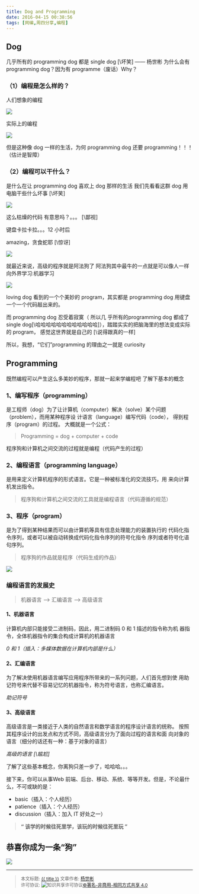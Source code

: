 ```yaml
---
title: Dog and Programming
date: 2016-04-15 00:38:56
tags: [网编,周四分享,编程]
---
```


## Dog

几乎所有的 programming dog 都是 single dog [\坏笑] —— 杨世彬
为什么会有 programming dog？因为有 programme（废话）Why？

<!--more-->

### （1）编程是怎么样的？

人们想象的编程

![](http://7xsf09.com1.z0.glb.clouddn.com/111111111.png)

实际上的编程

![](http://7xsf09.com1.z0.glb.clouddn.com/22222222222.png)

但是这种像 dog 一样的生活，为何 programming dog 还要 programming！！！（估计是智障）

### （2）编程可以干什么？

是什么在让 programming dog 喜欢上 dog 那样的生活
我们先看看这群 dog 用电脑干些什么坏事 [\坏笑]

![](http://7xsf09.com1.z0.glb.clouddn.com/33333333333333.png)

这么枯燥的代码 有意思吗？。。。 [\鄙视]

键盘卡拉卡拉。。。12 小时后

amazing，贪食蛇耶 [\惊讶]

![](http://7xsf09.com1.z0.glb.clouddn.com/4444444444444.png)

就最近来说，高级的程序就是阿法狗了
阿法狗其中最牛的一点就是可以像人一样
向外界学习:机器学习

![](http://7xsf09.com1.z0.glb.clouddn.com/555555555.png)

loving dog 看到的一个个美妙的 program，其实都是 programming dog 用键盘一个一个代码敲出来的。

而 programming dog 忍受着寂寞（ 所以几 乎所有的programming dog 都成了 single dog[\哈哈哈哈哈哈哈哈哈哈哈哈]），踏踏实实的把脑海里的想法变成实际的 program， 感觉这世界就是自己的 [\说得跟真的一样]

所以，我想，“它们”programming 的理由之一就是 curiosity

## Programming

既然编程可以产生这么多美妙的程序，那就一起来学编程吧
了解下基本的概念
### 1、编写程序（programming）

是工程师（dog）为了让计算机（computer）解决（solve）某个问题
（problem），而用某种程序设 计语言（language）编写代码（code），
得到程序（program）的过程。
大概就是一个公式：
> Programming = dog + computer + code

程序狗和计算机之间交流的过程就是编程（代码产生的过程）

### 2、编程语言（programming language）

是用来定义计算机程序的形式语言。它是一种被标准化的交流技巧，用
来向计算机发出指令。

> 程序狗和计算机之间交流的工具就是编程语言（代码遵循的规范）

### 3、程序（program）

是为了得到某种结果而可以由计算机等具有信息处理能力的装置执行的
代码化指令序列，或者可以被自动转换成代码化指令序列的符号化指令
序列或者符号化语句序列。

> 程序狗的作品就是程序（代码生成的作品）

![](http://7xsf09.com1.z0.glb.clouddn.com/6666666666666.png)

### 编程语言的发展史

> 机器语言 --> 汇编语言 --> 高级语言

#### 1、机器语言

计算机内部只能接受二进制码，因此，用二进制码 0 和 1 描述的指令称为机
器指令，全体机器指令的集合构成计算机的机器语言

*0 和 1（插入：多媒体数据在计算机内部是什么）*

#### 2、汇编语言

为了解决使用机器语言编写应用程序所带来的一系列问题，人们首先想到使
用助记符号来代替不容易记忆的机器指令，称为符号语言，也称汇编语言。

*助记符号*

#### 3、高级语言

高级语言是一类接近于人类的自然语言和数学语言的程序设计语言的统称。
按照其程序设计的出发点和方式不同，高级语言分为了面向过程的语言和面
向对象的语言（细分的话还有一种：基于对象的语言）

*高级的语言 [\尴尬]*

了解了这些基本概念，你离狗只差一步了，哈哈哈。。。

接下来，你可以从事Web 前端、后台、移动、系统、等等开发。但是，不论最什么，不可或缺的是：

- basic（插入：个人经历）
- patience（插入：个人经历）
- discussion（插入：加入 IT 好处之一）

> **“ 该学的时候往死里学，该玩的时候往死里玩 ”**

## 恭喜你成为一条“狗”

![](http://7xsf09.com1.z0.glb.clouddn.com/7777777777777.png)

----------------

><span style="font-size:12px">本文标题: <a href="{{ permalink }}">{{ title }}</a>
文章作者: <a href="http://itxiehui.github.io/">杨世彬</a>  
许可协议: <img alt="知识共享许可协议" style="border-width:0" src="https://i.creativecommons.org/l/by-nc-sa/4.0/80x15.png" /><a rel="license" href="http://creativecommons.org/licenses/by-nc-sa/4.0/">©署名-非商用-相同方式共享 4.0</a></span>